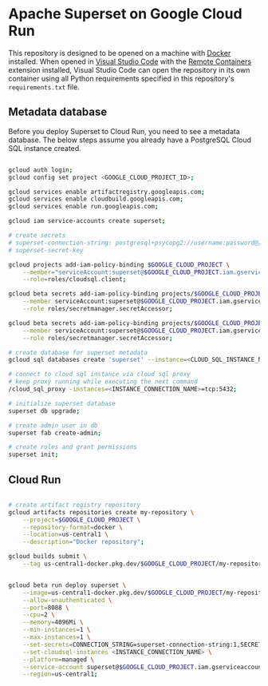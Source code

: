 # Apache Superset on Google Cloud Run
This repository is designed to be opened on a machine with [Docker](https://www.docker.com/) installed. When opened in [Visual Studio Code](https://code.visualstudio.com/) with the [Remote Containers](https://marketplace.visualstudio.com/items?itemName=ms-vscode-remote.remote-containers) extension installed, Visual Studio Code can open the repository in its own container using all Python requirements specified in this repository's `requirements.txt` file.


## Metadata database
Before you deploy Superset to Cloud Run, you need to see a metadata database. The below steps assume you already have a PostgreSQL Cloud SQL instance created.

```bash

gcloud auth login;
gcloud config set project <GOOGLE_CLOUD_PROJECT_ID>;

gcloud services enable artifactregistry.googleapis.com;
gcloud services enable cloudbuild.googleapis.com;
gcloud services enable run.googleapis.com;

gcloud iam service-accounts create superset;

# create secrets
# superset-connection-string: postgresql+psycopg2://username:password@/dbname?host=/cloudsql/CLOUD-SQL-CONNECTION-NAME
# superset-secret-key

gcloud projects add-iam-policy-binding $GOOGLE_CLOUD_PROJECT \
    --member="serviceAccount:superset@$GOOGLE_CLOUD_PROJECT.iam.gserviceaccount.com" \
    --role=roles/cloudsql.client;

gcloud beta secrets add-iam-policy-binding projects/$GOOGLE_CLOUD_PROJECT/secrets/superset-connection-string \
    --member serviceAccount:superset@$GOOGLE_CLOUD_PROJECT.iam.gserviceaccount.com \
    --role roles/secretmanager.secretAccessor;

gcloud beta secrets add-iam-policy-binding projects/$GOOGLE_CLOUD_PROJECT/secrets/superset-secret-key \
    --member serviceAccount:superset@$GOOGLE_CLOUD_PROJECT.iam.gserviceaccount.com \
    --role roles/secretmanager.secretAccessor;

# create database for superset metadata
gcloud sql databases create 'superset' --instance=<CLOUD_SQL_INSTANCE_NAME>;

# connect to cloud sql instance via cloud sql proxy
# keep proxy running while executing the next command
/cloud_sql_proxy -instances=<INSTANCE_CONNECTION_NAME>=tcp:5432;

# initialize superset database
superset db upgrade;

# create admin user in db
superset fab create-admin;

# create roles and grant permissions
superset init;

```

## Cloud Run

```bash

# create artifact registry repository
gcloud artifacts repositories create my-repository \
    --project=$GOOGLE_CLOUD_PROJECT \
    --repository-format=docker \
    --location=us-central1 \
    --description="Docker repository";

gcloud builds submit \
    --tag us-central1-docker.pkg.dev/$GOOGLE_CLOUD_PROJECT/my-repository/superset src/.;


gcloud beta run deploy superset \
    --image=us-central1-docker.pkg.dev/$GOOGLE_CLOUD_PROJECT/my-repository/superset \
    --allow-unauthenticated \
    --port=8088 \
    --cpu=2 \
    --memory=4096Mi \
    --min-instances=1 \
    --max-instances=1 \
    --set-secrets=CONNECTION_STRING=superset-connection-string:1,SECRET_KEY=superset-secret-key:1 \
    --set-cloudsql-instances <INSTANCE_CONNECTION_NAME> \
    --platform=managed \
    --service-account superset@$GOOGLE_CLOUD_PROJECT.iam.gserviceaccount.com \
    --region=us-central1;

```

<!-- ## Enabling Google Auth
In a Google Cloud project:

1. Head to APIs & Services > OAuth consent screen
2. Select *Internal* and click **Create**
3.  -->
